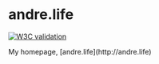 # andre.life

<p>
<a href="https://validator.w3.org/nu/?doc=https%3A%2F%2Fandre.life%2F">
  <img src="https://img.shields.io/w3c-validation/html?targetUrl=https%3A%2F%2Fandre.life" alt="W3C validation">
</a>

<p>
My homepage, [andre.life](http://andre.life)
